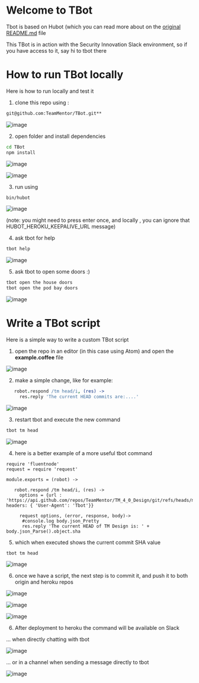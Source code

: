 Welcome to TBot
=====

Tbot is based on Hubot (which you can read more about on the [original README.md](Original_README.md) file

This TBot is in action with the Security Innovation Slack environment, so if you have access to it, say hi to tbot there

How to run TBot locally
=====
Here is how to run locally and test it

1) clone this repo using : 

```bash
git@github.com:TeamMentor/TBot.git**
```

![image](https://cloud.githubusercontent.com/assets/656739/7338914/7150ba3a-ec53-11e4-823f-251bcb12cbec.png)

2) open folder and install dependencies

```bash
cd TBot
npm install
```
![image](https://cloud.githubusercontent.com/assets/656739/7338920/a7f40aa6-ec53-11e4-89d7-95fe3bd42743.png)

![image](https://cloud.githubusercontent.com/assets/656739/7338921/b03ace66-ec53-11e4-8691-338641d746bf.png)

3) run using

```bash
bin/hubot
```
![image](https://cloud.githubusercontent.com/assets/656739/7338927/db8659f0-ec53-11e4-861e-e60c39bbfec0.png)

(note: you might need to press enter once, and locally , you can ignore that  HUBOT_HEROKU_KEEPALIVE_URL message)

4) ask tbot for help

```bash
tbot help
```
![image](https://cloud.githubusercontent.com/assets/656739/7338936/3bfb1406-ec54-11e4-949b-a7f052925b8b.png)

5) ask tbot to open some doors :)

```bash
tbot open the house doors
tbot open the pod bay doors
```
![image](https://cloud.githubusercontent.com/assets/656739/7338941/702dd65a-ec54-11e4-8f38-ee4ea7ade3de.png)

Write a TBot script
===

Here is a simple way to write a custom TBot script

1) open the repo in an editor (in this case using Atom) and open the **example.coffee** file

![image](https://cloud.githubusercontent.com/assets/656739/7338969/d1b14e60-ec55-11e4-8444-dc32f77db986.png)

2) make a simple change, like for example:

```coffee
   robot.respond /tm head/i, (res) ->
     res.reply 'The current HEAD commits are:....'
```

![image](https://cloud.githubusercontent.com/assets/656739/7338975/0871aa4e-ec56-11e4-9fb2-6966222d44af.png)

3) restart tbot and execute the new command 

```coffee
tbot tm head
```

![image](https://cloud.githubusercontent.com/assets/656739/7339002/13d72c14-ec57-11e4-8abb-46826ad664ad.png)

4) here is a better example of a more useful tbot command

```
require 'fluentnode'
request = require 'request'

module.exports = (robot) ->

   robot.respond /tm head/i, (res) ->
     options = {url : 'https://api.github.com/repos/TeamMentor/TM_4_0_Design/git/refs/heads/master', headers: { 'User-Agent': 'Tbot'}}

     request options, (error, response, body)->
      #console.log body.json_Pretty
      res.reply 'The current HEAD of TM Design is: ' + body.json_Parse().object.sha
```

5) which when executed shows the current commit SHA value

```
tbot tm head
```

![image](https://cloud.githubusercontent.com/assets/656739/7339122/f3453de8-ec5a-11e4-8871-7be92fe0016e.png)

6. once we have a script, the next step is to commit it, and push it to both origin and heroku repos

![image](https://cloud.githubusercontent.com/assets/656739/7339124/219e14bc-ec5b-11e4-874c-c9f6df01f126.png)

![image](https://cloud.githubusercontent.com/assets/656739/7339130/4815d4d6-ec5b-11e4-84b1-558b13605043.png)

![image](https://cloud.githubusercontent.com/assets/656739/7339135/643cdf7e-ec5b-11e4-8896-f7c04f3369cf.png)

6) After deployment to heroku the command will be available on Slack

... when directly chatting with tbot

![image](https://cloud.githubusercontent.com/assets/656739/7339156/33e2cb76-ec5c-11e4-8e6e-436f58525c92.png)

... or in a channel when sending a message directly to tbot

![image](https://cloud.githubusercontent.com/assets/656739/7339189/97a4a46c-ec5d-11e4-8122-48405dd2147a.png)
